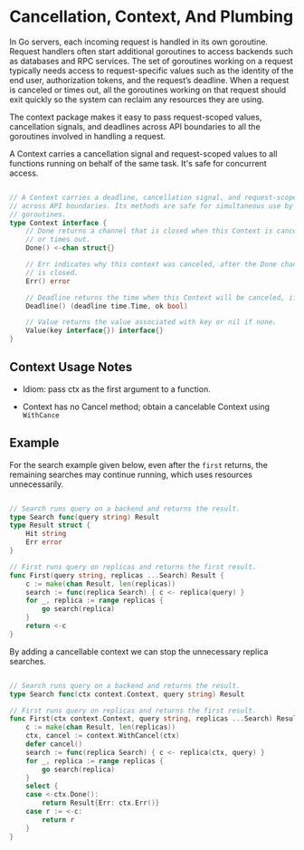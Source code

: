 # Cancellation, Context, And Plumbing

In Go servers, each incoming request is handled in its own goroutine. Request
handlers often start additional goroutines to access backends such as
databases and RPC services. The set of goroutines working on a request
typically needs access to request-specific values such as the identity of
the end user, authorization tokens, and the request’s deadline. When a
request is canceled or times out, all the goroutines working on that request
should exit quickly so the system can reclaim any resources they are using.

The context package makes it easy to pass request-scoped values,
cancellation signals, and deadlines across API boundaries to all the
goroutines involved in handling a request.

A Context carries a cancellation signal and request-scoped values to all
functions running on behalf of the same task. It's safe for concurrent
access.

```go

// A Context carries a deadline, cancellation signal, and request-scoped values
// across API boundaries. Its methods are safe for simultaneous use by multiple
// goroutines.
type Context interface {
    // Done returns a channel that is closed when this Context is canceled
    // or times out.
    Done() <-chan struct{}

    // Err indicates why this context was canceled, after the Done channel
    // is closed.
    Err() error

    // Deadline returns the time when this Context will be canceled, if any.
    Deadline() (deadline time.Time, ok bool)

    // Value returns the value associated with key or nil if none.
    Value(key interface{}) interface{}
}

```

## Context Usage Notes

- Idiom: pass ctx as the first argument to a function.

- Context has no Cancel method; obtain a cancelable Context using `WithCance`

## Example

For the search example given below, even after the `first` returns, the remaining searches
may continue running, which uses resources unnecessarily.

```go

// Search runs query on a backend and returns the result.
type Search func(query string) Result
type Result struct {
    Hit string
    Err error
}

// First runs query on replicas and returns the first result.
func First(query string, replicas ...Search) Result {
    c := make(chan Result, len(replicas))
    search := func(replica Search) { c <- replica(query) }
    for _, replica := range replicas {
        go search(replica)
    }
    return <-c
}

```

By adding a cancellable context we can stop the unnecessary replica searches.

```go

// Search runs query on a backend and returns the result.
type Search func(ctx context.Context, query string) Result

// First runs query on replicas and returns the first result.
func First(ctx context.Context, query string, replicas ...Search) Result {
    c := make(chan Result, len(replicas))
    ctx, cancel := context.WithCancel(ctx)
    defer cancel()
    search := func(replica Search) { c <- replica(ctx, query) }
    for _, replica := range replicas {
        go search(replica)
    }
    select {
    case <-ctx.Done():
        return Result{Err: ctx.Err()}
    case r := <-c:
        return r
    }
}

```
